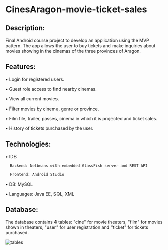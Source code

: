 # CinesAragon-movie-ticket-sales

## Description:

Final Android course project to develop an application using the MVP pattern. 
The app allows the user to buy tickets and make inquiries about movies showing in the cinemas of the three provinces of Aragon.

## Features:

  • Login for registered users.

  • Guest role access to find nearby cinemas.

  • View all current movies.

  • Filter movies by cinema, genre or province.

  • Film file, trailer, passes, cinema in which it is projected and ticket sales.

  • History of tickets purchased by the user.
  
## Technologies:

  • IDE:
    
      Backend: Netbeans with embedded GlassFish server and REST API
    
      Frontend: Android Studio
    
  • DB: MySQL

  • Languages: Java EE, SQL, XML
  
## Database:

The database contains 4 tables: "cine" for movie theaters, "film" for movies shown in theaters, "user" for user registration and "ticket" for tickets purchased.

![tables](https://github.com/fdeazagra/CinesAragon-movie-ticket-sales/blob/main/Im%C3%A1genes_README/tables.jpg)
